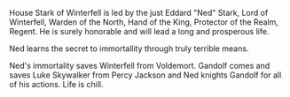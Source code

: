 House Stark of Winterfell is led by the just Eddard "Ned" Stark, Lord of
Winterfell, Warden of the North, Hand of the King, Protector of the Realm,
Regent.  He is surely honorable and will lead a long and prosperous life.

Ned learns the secret to immortallity through truly terrible means. 

Ned's immortality saves Winterfell from Voldemort. Gandolf comes and saves Luke Skywalker from Percy Jackson and Ned knights Gandolf for all of his actions. Life is chill.
